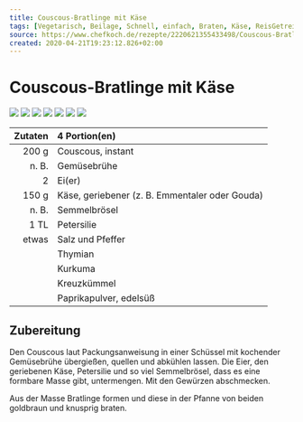 ```yaml
---
title: Couscous-Bratlinge mit Käse
tags: [Vegetarisch, Beilage, Schnell, einfach, Braten, Käse, ReisGetreide]
source: https://www.chefkoch.de/rezepte/2220621355433498/Couscous-Bratlinge-mit-Kaese.html
created: 2020-04-21T19:23:12.826+02:00
---
```


# Couscous-Bratlinge mit Käse

![](https://img.chefkoch-cdn.de/rezepte/2220621355433498/bilder/1131265/crop-360x240/couscous-bratlinge-mit-kaese.jpg) ![](https://img.chefkoch-cdn.de/rezepte/2220621355433498/bilder/603863/crop-360x240/couscous-bratlinge-mit-kaese.jpg) ![](https://img.chefkoch-cdn.de/rezepte/2220621355433498/bilder/1026136/crop-360x240/couscous-bratlinge-mit-kaese.jpg) ![](https://img.chefkoch-cdn.de/rezepte/2220621355433498/bilder/660099/crop-360x240/couscous-bratlinge-mit-kaese.jpg) ![](https://img.chefkoch-cdn.de/rezepte/2220621355433498/bilder/1182061/crop-360x240/couscous-bratlinge-mit-kaese.jpg) ![](https://img.chefkoch-cdn.de/rezepte/2220621355433498/bilder/883549/crop-360x240/couscous-bratlinge-mit-kaese.jpg) ![](https://img.chefkoch-cdn.de/rezepte/2220621355433498/bilder/1215013/crop-360x240/couscous-bratlinge-mit-kaese.jpg)

| **Zutaten** | 4 Portion(en)                                  |
| ----------: | :--------------------------------------------- |
|       200 g | Couscous, instant                              |
|       n. B. | Gemüsebrühe                                    |
|           2 | Ei(er)                                         |
|       150 g | Käse, geriebener (z. B. Emmentaler oder Gouda) |
|       n. B. | Semmelbrösel                                   |
|        1 TL | Petersilie                                     |
|       etwas | Salz und Pfeffer                               |
|             | Thymian                                        |
|             | Kurkuma                                        |
|             | Kreuzkümmel                                    |
|             | Paprikapulver, edelsüß                         |

## Zubereitung

Den Couscous laut Packungsanweisung in einer Schüssel mit kochender Gemüsebrühe übergießen, quellen und abkühlen lassen. Die Eier, den geriebenen Käse, Petersilie und so viel Semmelbrösel, dass es eine formbare Masse gibt, untermengen. Mit den Gewürzen abschmecken. 

Aus der Masse Bratlinge formen und diese in der Pfanne von beiden goldbraun und knusprig braten.